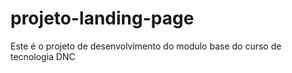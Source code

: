# projeto-landing-page
Este é o projeto de desenvolvimento do modulo base do curso de tecnologia DNC
